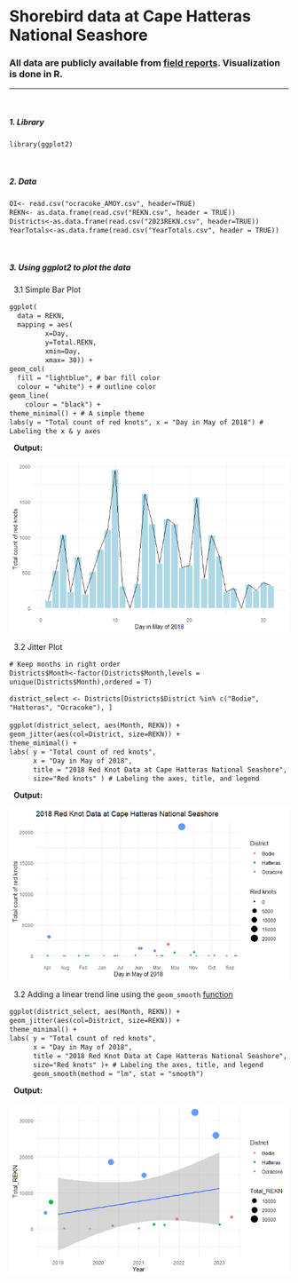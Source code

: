 # Shorebird data at Cape Hatteras National Seashore
### All data are publicly available from [field reports](https://www.nps.gov/caha/learn/nature/upload/2018_CAHA_shorebirds_final-report_for-web.pdf). Visualization is done in R.
---
&nbsp;
##### 1. Library
```{r}
library(ggplot2)
```
&nbsp;
##### 2. Data
```{r}
OI<- read.csv("ocracoke_AMOY.csv", header=TRUE)
REKN<- as.data.frame(read.csv("REKN.csv", header = TRUE))
Districts<-as.data.frame(read.csv("2023REKN.csv", header=TRUE))
YearTotals<-as.data.frame(read.csv("YearTotals.csv", header = TRUE))
```
&nbsp;
##### 3. Using ggplot2 to plot the data
&nbsp; 3.1 Simple Bar Plot
```{r}
ggplot(
  data = REKN, 
  mapping = aes(
         x=Day, 
         y=Total.REKN,
         xmin=Day,
         xmax= 30)) +
geom_col(
  fill = "lightblue", # bar fill color 
  colour = "white") + # outline color
geom_line(
    colour = "black") + 
theme_minimal() + # A simple theme 
labs(y = "Total count of red knots", x = "Day in May of 2018") # Labeling the x & y axes
```
&nbsp; **Output:**

![alt text](https://github.com/gausec/CapeHatteras/blob/main/Results/REKN_bar.png?raw=true)

&nbsp; 3.2 Jitter Plot
```{r}
# Keep months in right order
Districts$Month<-factor(Districts$Month,levels = unique(Districts$Month),ordered = T)
```
```{r}
district_select <- Districts[Districts$District %in% c("Bodie", "Hatteras", "Ocracoke"), ]

ggplot(district_select, aes(Month, REKN)) +
geom_jitter(aes(col=District, size=REKN)) +
theme_minimal() +
labs( y = "Total count of red knots",
      x = "Day in May of 2018",
      title = "2018 Red Knot Data at Cape Hatteras National Seashore",
      size="Red knots" ) # Labeling the axes, title, and legend
```

&nbsp; **Output:**

![alt text](https://github.com/gausec/CapeHatteras/blob/main/Results/REKN_jitter.png?raw=true)

&nbsp; 3.2 Adding a linear trend line using the `geom_smooth` [function](https://ggplot2.tidyverse.org/reference/geom_smooth.html)

```{r}
ggplot(district_select, aes(Month, REKN)) +
geom_jitter(aes(col=District, size=REKN)) +
theme_minimal() +
labs( y = "Total count of red knots",
      x = "Day in May of 2018",
      title = "2018 Red Knot Data at Cape Hatteras National Seashore",
      size="Red knots" )+ # Labeling the axes, title, and legend
      geom_smooth(method = "lm", stat = "smooth") 
```

&nbsp; **Output:**

![alt text](https://github.com/gausec/CapeHatteras/blob/main/Results/REKN_jitter_lm.png?raw=true)



